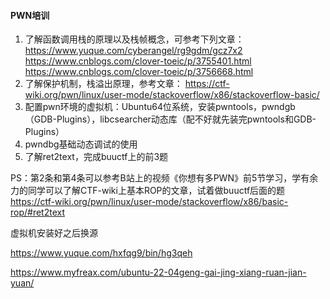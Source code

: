 #### PWN培训

1. 了解函数调用栈的原理以及栈帧概念，可参考下列文章：
   https://www.yuque.com/cyberangel/rg9gdm/gcz7x2
   https://www.cnblogs.com/clover-toeic/p/3755401.html
   https://www.cnblogs.com/clover-toeic/p/3756668.html
2. 了解保护机制，栈溢出原理，参考文章：
   https://ctf-wiki.org/pwn/linux/user-mode/stackoverflow/x86/stackoverflow-basic/
3. 配置pwn环境的虚拟机：Ubuntu64位系统，安装pwntools，pwndgb（GDB-Plugins），libcsearcher动态库（配不好就先装完pwntools和GDB-Plugins）
4. pwndbg基础动态调试的使用
5. 了解ret2text，完成buuctf上的前3题

PS：第2条和第4条可以参考B站上的视频《你想有多PWN》前5节学习，学有余力的同学可以了解CTF-wiki上基本ROP的文章，试着做buuctf后面的题
https://ctf-wiki.org/pwn/linux/user-mode/stackoverflow/x86/basic-rop/#ret2text



虚拟机安装好之后换源

https://www.yuque.com/hxfqg9/bin/hg3qeh

https://www.myfreax.com/ubuntu-22-04geng-gai-jing-xiang-ruan-jian-yuan/